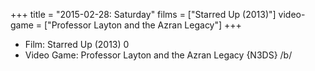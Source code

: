 +++
title = "2015-02-28: Saturday"
films = ["Starred Up (2013)"]
video-game = ["Professor Layton and the Azran Legacy"]
+++


* Film: Starred Up (2013) 0
* Video Game: Professor Layton and the Azran Legacy {N3DS} /b/